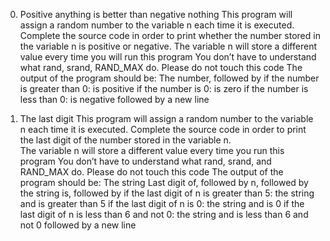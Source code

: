 0. Positive anything is better than negative nothing
	This program will assign a random number to the variable n each time it is executed. 
	Complete the source code in order to print whether the number stored in the variable n is positive or negative.
	The variable n will store a different value every time you will run this program
	You don’t have to understand what rand, srand, RAND_MAX do. Please do not touch this code
	The output of the program should be:
	The number, followed by
	if the number is greater than 0: is positive
	if the number is 0: is zero
	if the number is less than 0: is negative
	followed by a new line
	
1. The last digit
	This program will assign a random number to the variable n each time it is executed. 
	Complete the source code in order to print the last digit of the number stored in the variable n.	
	The variable n will store a different value every time you run this program
	You don’t have to understand what rand, srand, and RAND_MAX do. Please do not touch this code
	The output of the program should be:
	The string Last digit of, followed by
	n, followed by
	the string is, followed by
	if the last digit of n is greater than 5: the string and is greater than 5
	if the last digit of n is 0: the string and is 0
	if the last digit of n is less than 6 and not 0: the string and is less than 6 and not 0
	followed by a new line

